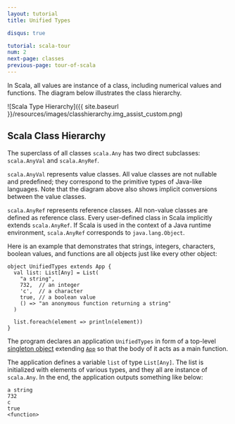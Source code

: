 ```yaml
---
layout: tutorial
title: Unified Types

disqus: true

tutorial: scala-tour
num: 2
next-page: classes
previous-page: tour-of-scala
---
```


In Scala, all values are instance of a class, including numerical values and functions. The diagram below illustrates the class hierarchy.

![Scala Type Hierarchy]({{ site.baseurl }}/resources/images/classhierarchy.img_assist_custom.png)

## Scala Class Hierarchy ##

The superclass of all classes `scala.Any` has two direct subclasses: `scala.AnyVal` and `scala.AnyRef`.

`scala.AnyVal` represents value classes. All value classes are not nullable and predefined; they correspond to the primitive types of Java-like languages. Note that the diagram above also shows implicit conversions between the value classes.

`scala.AnyRef` represents reference classes. All non-value classes are defined as reference class. Every user-defined class in Scala implicitly extends `scala.AnyRef`. If Scala is used in the context of a Java runtime environment, `scala.AnyRef` corresponds to `java.lang.Object`.

Here is an example that demonstrates that strings, integers, characters, boolean values, and functions are all objects just like every other object:

```tut
object UnifiedTypes extends App {
  val list: List[Any] = List(
    "a string",
    732,  // an integer
    'c',  // a character
    true, // a boolean value
    () => "an anonymous function returning a string"
  )

  list.foreach(element => println(element))
}
```

The program declares an application `UnifiedTypes` in form of a top-level [singleton object](singleton-objects.html) extending [`App`](http://www.scala-lang.org/api/2.12.x/scala/App.html) so that the body of it acts as a main function.

The application defines a variable `list` of type `List[Any]`. The list is initialized with elements of various types, and they all are instance of `scala.Any`. In the end, the application outputs something like below:

```tut
a string
732
c
true
<function>
```
